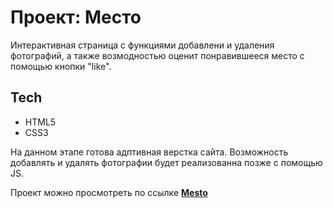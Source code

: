 # Проект: Место

Интерактивная страница с функциями добавлени и удаления фотографий, а также возмодностью оценит понравившееся место с помощью кнопки "like".

## Tech

* HTML5
* CSS3

На данном этапе готова адптивная верстка сайта. Возможность добавлять и удалять фотографии будет реализованна позже с помощью JS.

Проект можно просмотреть по ссылке **[Mesto]()**
